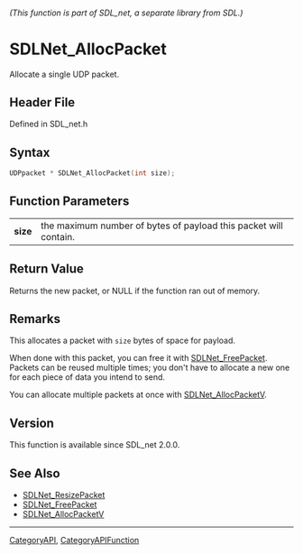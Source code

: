 ###### (This function is part of SDL_net, a separate library from SDL.)
# SDLNet_AllocPacket

Allocate a single UDP packet.

## Header File

Defined in SDL_net.h

## Syntax

```c
UDPpacket * SDLNet_AllocPacket(int size);

```

## Function Parameters

|              |                                                                  |
| ------------ | ---------------------------------------------------------------- |
| **size**     | the maximum number of bytes of payload this packet will contain. |

## Return Value

Returns the new packet, or NULL if the function ran out of memory.

## Remarks

This allocates a packet with `size` bytes of space for payload.

When done with this packet, you can free it with
[SDLNet_FreePacket](SDLNet_FreePacket). Packets can be reused multiple
times; you don't have to allocate a new one for each piece of data you
intend to send.

You can allocate multiple packets at once with
[SDLNet_AllocPacketV](SDLNet_AllocPacketV).

## Version

This function is available since SDL_net 2.0.0.

## See Also

- [SDLNet_ResizePacket](SDLNet_ResizePacket)
- [SDLNet_FreePacket](SDLNet_FreePacket)
- [SDLNet_AllocPacketV](SDLNet_AllocPacketV)

----
[CategoryAPI](CategoryAPI), [CategoryAPIFunction](CategoryAPIFunction)

